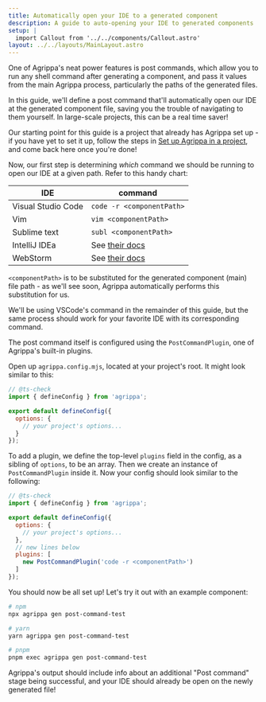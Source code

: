 ```yaml
---
title: Automatically open your IDE to a generated component
description: A guide to auto-opening your IDE to generated components
setup: |
  import Callout from '../../components/Callout.astro'
layout: ../../layouts/MainLayout.astro
---
```


One of Agrippa's neat power features is post commands, which allow you to run any shell command after generating a component, and pass it values from the main Agrippa process, particularly the paths of the generated files.

In this guide, we'll define a post command that'll automatically open our IDE at the generated component file, saving you the trouble of navigating to them yourself. In large-scale projects, this can be a real time saver!

Our starting point for this guide is a project that already has Agrippa set up - if you have yet to set it up, follow the steps in [Set up Agrippa in a project](/guides/setup-agrippa-in-a-project), and come back here once you're done!

Now, our first step is determining *which* command we should be running to open our IDE at a given path. Refer to this handy chart:

IDE | command
--- | ---
Visual Studio Code | `code -r <componentPath>`
Vim | `vim <componentPath>`
Sublime text | `subl <componentPath>`
IntelliJ IDEa | See [their docs](https://www.jetbrains.com/help/idea/opening-files-from-command-line.html)
WebStorm | See [their docs](https://www.jetbrains.com/help/webstorm/opening-files-from-command-line.html)

`<componentPath>` is to be substituted for the generated component (main) file path - as we'll see soon, Agrippa automatically performs this substitution for us. 

We'll be using VSCode's command in the remainder of this guide, but the same process should work for your favorite IDE with its corresponding command.

The post command itself is configured using the `PostCommandPlugin`, one of Agrippa's built-in plugins.

Open up `agrippa.config.mjs`, located at your project's root. It might look similar to this:

```js
// @ts-check
import { defineConfig } from 'agrippa';

export default defineConfig({
  options: {
    // your project's options... 
  }
});
```

To add a plugin, we define the top-level `plugins` field in the config, as a sibling of `options`, to be an array. Then we create an instance of `PostCommandPlugin` inside it. Now your config should look similar to the following:

```js
// @ts-check
import { defineConfig } from 'agrippa';

export default defineConfig({
  options: {
    // your project's options... 
  },
  // new lines below
  plugins: [
    new PostCommandPlugin('code -r <componentPath>')
  ]
});
```

You should now be all set up!
Let's try it out with an example component:
```bash
# npm
npx agrippa gen post-command-test

# yarn
yarn agrippa gen post-command-test

# pnpm
pnpm exec agrippa gen post-command-test
```

Agrippa's output should include info about an additional "Post command" stage being successful, and your IDE should already be open on the newly generated file! 